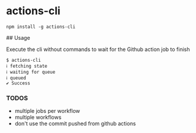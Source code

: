 # actions-cli

```
npm install -g actions-cli
```

## Usage

Execute the cli without commands to wait for the Github action job to finish

```
$ actions-cli
ℹ fetching state
ℹ waiting for queue
ℹ queued
✔ Success
```


### TODOS

- multiple jobs per workflow
- multiple workflows
- don't use the commit pushed from github actions
